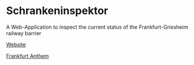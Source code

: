 # Schrankeninspektor
A Web-Application to inspect the current status of the Frankfurt-Griesheim railway barrier

[Website](http://www.schrankeninspektor.de/)

[Frankfurt Anthem](https://www.youtube.com/watch?v=P3fM1J2-CrY&ab_channel=HaftbefehlVEVO)
